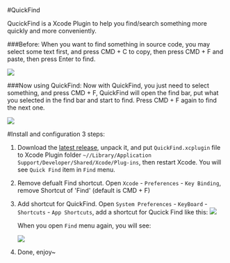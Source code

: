 #QuickFind

QucickFind is a Xcode Plugin to help you find/search something more quickly and more conveniently.

###Before:
When you want to find something in source code, you may select some text first, and press CMD + C to copy, then press CMD + F and paste, then press Enter to find.

![](https://raw.githubusercontent.com/qiaoxueshi/QuickFind/master/images/WithoutQuickFind.gif)

###Now using QuickFind:
Now with QuickFind, you just need to select something, and press CMD + F, QuickFind will open the find bar, put what you selected in the find bar and start to find. Press CMD + F again to find the next one.

![](https://raw.githubusercontent.com/qiaoxueshi/QuickFind/master/images/QuickFind.gif)

#Install and configuration
3 steps:

1. Download the [latest release](https://github.com/qiaoxueshi/QuickFind/releases/), unpack it, and put `QuickFind.xcplugin` file to Xcode Plugin folder `~//Library/Application Support/Developer/Shared/Xcode/Plug-ins`, then restart Xcode. You will see `Quick Find` item in `Find` menu.

2. Remove defualt Find shortcut. Open `Xcode` - `Preferences` - `Key Binding`, remove Shortcut of 'Find' (default is CMD + F)  

3. Add shortcut for QuickFind. Open `System Preferences` - `KeyBoard` - `Shortcuts` - `App Shortcuts`, add a shortcut for Qucick Find like this:
    ![](https://raw.githubusercontent.com/qiaoxueshi/QuickFind/master/images/add_shortcut.png)
    
    When you open `Find` menu again, you will see:

    ![](https://raw.githubusercontent.com/qiaoxueshi/QuickFind/master/images/shortcut.png)

4. Done, enjoy~ 
